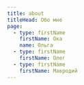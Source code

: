 ```yaml
---
title: about
titleHead: Обо мне
page:
  - type: firstName
    firstName: Ока
    name: Ольга
  - type: firstName
    firstName: Олег
  - type: firstName
    firstName: Мавродий
---
```

